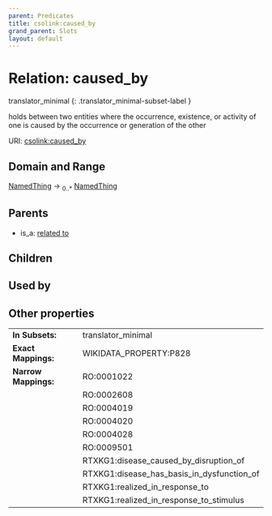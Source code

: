 ```yaml
---
parent: Predicates
title: csolink:caused_by
grand_parent: Slots
layout: default
---
```


# Relation: caused_by

translator_minimal
{: .translator_minimal-subset-label }


holds between two entities where the occurrence, existence, or activity of one is caused by the occurrence or generation of the other

URI: [csolink:caused_by](https://w3id.org/csolink/vocab/caused_by)

## Domain and Range

[NamedThing](NamedThing.md) ->  <sub>0..*</sub> [NamedThing](NamedThing.md)

## Parents

 *  is_a: [related to](related_to.md)

## Children


## Used by


## Other properties

|  |  |  |
| --- | --- | --- |
| **In Subsets:** | | translator_minimal |
| **Exact Mappings:** | | WIKIDATA_PROPERTY:P828 |
| **Narrow Mappings:** | | RO:0001022 |
|  | | RO:0002608 |
|  | | RO:0004019 |
|  | | RO:0004020 |
|  | | RO:0004028 |
|  | | RO:0009501 |
|  | | RTXKG1:disease_caused_by_disruption_of |
|  | | RTXKG1:disease_has_basis_in_dysfunction_of |
|  | | RTXKG1:realized_in_response_to |
|  | | RTXKG1:realized_in_response_to_stimulus |

